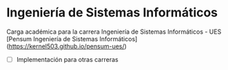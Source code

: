 # Ingeniería de Sistemas Informáticos 

Carga académica para la carrera Ingeniería de Sistemas Informáticos - UES [Pensum Ingeniería de Sistemas Informáticos] (https://kernel503.github.io/pensum-ues/)

* [ ] Implementación para otras carreras